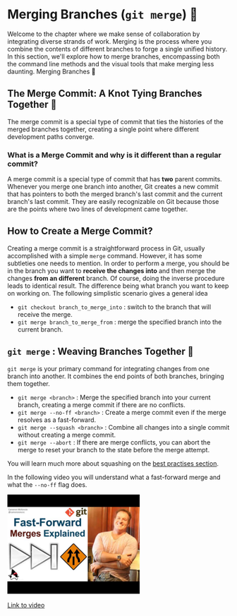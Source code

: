 # Merging Branches (`git merge`) 🔄

Welcome to the chapter where we make sense of collaboration by integrating diverse strands of work. Merging is the process where you combine the contents of different branches to forge a single unified history. In this section, we'll explore how to merge branches, encompassing both the command line methods and the visual tools that make merging less daunting.
Merging Branches 🔄

## The Merge Commit: A Knot Tying Branches Together 🎀

The merge commit is a special type of commit that ties the histories of the merged branches together, creating a single point where different development paths converge.

### What is a Merge Commit and why is it different than a regular commit?

A merge commit is a special type of commit that has **two** parent commits. Whenever you merge one branch into another, Git creates a new commit that has pointers to both the merged branch's last commit and the current branch's last commit. They are easily recognizable on Git because those are the points where two lines of development came together.

## How to Create a Merge Commit?

Creating a merge commit is a straightforward process in Git, usually accomplished with a simple `merge` command. However, it has some subtleties one needs to mention. In order to perform a merge, you should be in the branch you want to **receive the changes into** and then merge the changes **from an different** branch. Of course, doing the inverse procedure leads to identical result. The difference being what branch you want to keep on working on. The following simplistic scenario gives a general idea

- `git checkout branch_to_merge_into` : switch to the branch that will receive the merge.
- `git merge branch_to_merge_from` : merge the specified branch into the current branch.

## `git merge` : Weaving Branches Together 🧶

`git merge` is your primary command for integrating changes from one branch into another. It combines the end points of both branches, bringing them together.

- `git merge <branch>` : Merge the specified branch into your current branch, creating a merge commit if there are no conflicts.
- `git merge --no-ff <branch>` : Create a merge commit even if the merge resolves as a fast-forward.
- `git merge --squash <branch>` : Combine all changes into a single commit without creating a merge commit.
- `git merge --abort` : If there are merge conflicts, you can abort the merge to reset your branch to the state before the merge attempt.

You will learn much more about squashing on the [best practises section](04_keeping_linear_history.md).

In the following video you will understand what a fast-forward merge and what the `--no-ff` flag does.

<img src="../images/36ueMx5hro8sd.jpg" alt="" width="300" height="auto">

[Link to video](https://www.youtube.com/watch?v=36ueMx5hro8)
